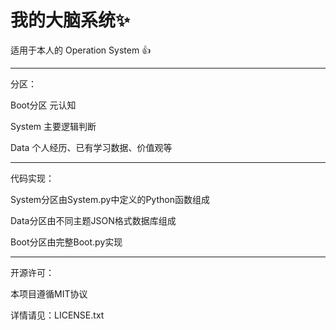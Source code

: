 # 我的大脑系统✨

适用于本人的 Operation System 👍

---

分区：

Boot分区 元认知

System 主要逻辑判断

Data 个人经历、已有学习数据、价值观等

---

代码实现：

System分区由System.py中定义的Python函数组成

Data分区由不同主题JSON格式数据库组成

Boot分区由完整Boot.py实现

---

开源许可：

本项目遵循MIT协议

详情请见：LICENSE.txt
